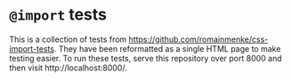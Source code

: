 # `@import` tests

This is a collection of tests from https://github.com/romainmenke/css-import-tests. They have been reformatted as a single HTML page to make testing easier. To run these tests, serve this repository over port 8000 and then visit http://localhost:8000/.
